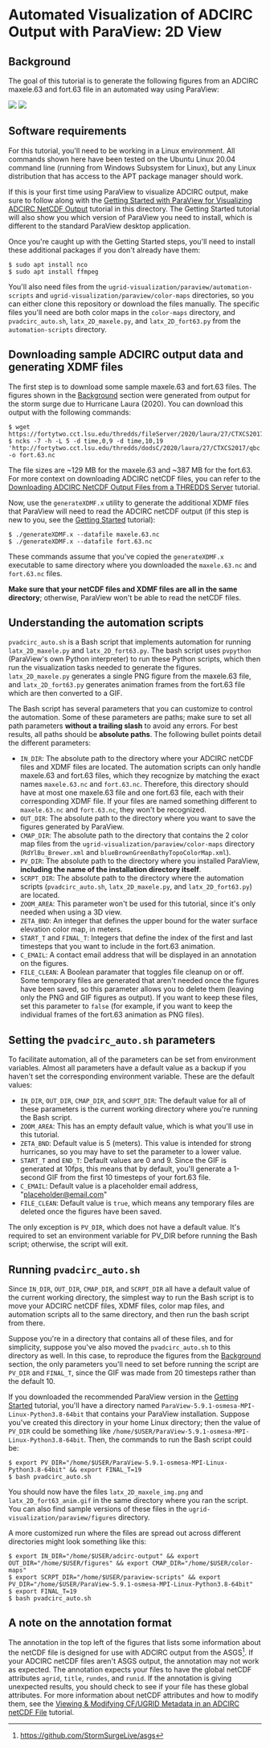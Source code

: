 # Automated Visualization of ADCIRC Output with ParaView: 2D View

## Background

The goal of this tutorial is to generate the following figures from an ADCIRC maxele.63 and fort.63 file in an automated way using ParaView:

![](https://github.com/StormSurgeLive/ugrid-visualization/blob/main/paraview/tutorial-figures/latx_2D_maxele_img.png)
![](https://github.com/StormSurgeLive/ugrid-visualization/blob/main/paraview/tutorial-figures/latx_2D_fort63_anim.gif)

## Software requirements

For this tutorial, you'll need to be working in a Linux environment. All commands shown here have been tested on the Ubuntu Linux 20.04 command line (running from Windows Subsystem for Linux), but any Linux distribution that has access to the APT package manager should work.

If this is your first time using ParaView to visualize ADCIRC output, make sure to follow along with the [Getting Started with ParaView for Visualizing ADCIRC NetCDF Output](https://github.com/StormSurgeLive/ugrid-visualization/blob/main/paraview/getting_started.md) tutorial in this directory. The Getting Started tutorial will also show you which version of ParaView you need to install, which is different to the standard ParaView desktop application.

Once you're caught up with the Getting Started steps, you'll need to install these additional packages if you don't already have them:
```
$ sudo apt install nco
$ sudo apt install ffmpeg
```

You'll also need files from the `ugrid-visualization/paraview/automation-scripts` and `ugrid-visualization/paraview/color-maps` directories, so you can either clone this repository or download the files manually. The specific files you'll need are both color maps in the `color-maps` directory, and `pvadcirc_auto.sh`, `latx_2D_maxele.py`, and `latx_2D_fort63.py` from the `automation-scripts` directory.

## Downloading sample ADCIRC output data and generating XDMF files

The first step is to download some sample maxele.63 and fort.63 files. The figures shown in the [Background](#Background) section were generated from output for the storm surge due to Hurricane Laura (2020). You can download this output with the following commands:
```
$ wget https://fortytwo.cct.lsu.edu/thredds/fileServer/2020/laura/27/CTXCS2017/qbc.loni.org/CTXCS2017_al132020_jgf/nhcConsensus/maxele.63.nc
$ ncks -7 -h -L 5 -d time,0,9 -d time,10,19 'http://fortytwo.cct.lsu.edu/thredds/dodsC/2020/laura/27/CTXCS2017/qbc.loni.org/CTXCS2017_al132020_jgf/nhcConsensus/fort.63.nc' -o fort.63.nc
```
The file sizes are ~129 MB for the maxele.63 and ~387 MB for the fort.63. For more context on downloading ADCIRC netCDF files, you can refer to the [Downloading ADCIRC NetCDF Output Files from a THREDDS Server](https://github.com/StormSurgeLive/ugrid-visualization/blob/main/ugrid-cf-resources/downloading_netcdf.md) tutorial.

Now, use the `generateXDMF.x` utility to generate the additional XDMF files that ParaView will need to read the ADCIRC netCDF output (if this step is new to you, see the [Getting Started](https://github.com/StormSurgeLive/ugrid-visualization/blob/main/paraview/getting_started.md) tutorial):
```
$ ./generateXDMF.x --datafile maxele.63.nc
$ ./generateXDMF.x --datafile fort.63.nc
```
These commands assume that you've copied the `generateXDMF.x` executable to same directory where you downloaded the `maxele.63.nc` and `fort.63.nc` files.

**Make sure that your netCDF files and XDMF files are all in the same directory**; otherwise, ParaView won't be able to read the netCDF files.

## Understanding the automation scripts

`pvadcirc_auto.sh` is a Bash script that implements automation for running `latx_2D_maxele.py` and `latx_2D_fort63.py`. The bash script uses `pvpython` (ParaView's own Python interpreter) to run these Python scripts, which then run the visualization tasks needed to generate the figures. `latx_2D_maxele.py` generates a single PNG figure from the maxele.63 file, and `latx_2D_fort63.py` generates animation frames from the fort.63 file which are then converted to a GIF.

The Bash script has several parameters that you can customize to control the automation. Some of these parameters are paths; make sure to set all path parameters **without a trailing slash** to avoid any errors. For best results, all paths should be **absolute paths**. The following bullet points detail the different parameters:
* `IN_DIR`: The absolute path to the directory where your ADCIRC netCDF files and XDMF files are located. The automation scripts can only handle maxele.63 and fort.63 files, which they recognize by matching the exact names `maxele.63.nc` and `fort.63.nc`. Therefore, this directory should have at most one maxele.63 file and one fort.63 file, each with their corresponding XDMF file. If your files are named something different to `maxele.63.nc` and `fort.63.nc`, they won't be recognized.
* `OUT_DIR`: The absolute path to the directory where you want to save the figures generated by ParaView.
* `CMAP_DIR`: The absolute path to the directory that contains the 2 color map files from the `ugrid-visualization/paraview/color-maps` directory (`RdYlBu_Brewer.xml` and `blueBrownGreenBathyTopoColorMap.xml`). 
* `PV_DIR`: The absolute path to the directory where you installed ParaView, **including the name of the installation directory itself**.
* `SCRPT_DIR`: The absolute path to the directory where the automation scripts (`pvadcirc_auto.sh`, `latx_2D_maxele.py`, and `latx_2D_fort63.py`) are located.
* `ZOOM_AREA`: This parameter won't be used for this tutorial, since it's only needed when using a 3D view.
* `ZETA_BND`: An integer that defines the upper bound for the water surface elevation color map, in meters.
* `START_T` and `FINAL_T`: Integers that define the index of the first and last timesteps that you want to include in the fort.63 animation.
* `C_EMAIL`: A contact email address that will be displayed in an annotation on the figures.
* `FILE_CLEAN`: A Boolean paramater that toggles file cleanup on or off. Some temporary files are generated that aren't needed once the figures have been saved, so this parameter allows you to delete them (leaving only the PNG and GIF figures as output). If you want to keep these files, set this parameter to `false` (for example, if you want to keep the individual frames of the fort.63 animation as PNG files).

## Setting the `pvadcirc_auto.sh` parameters

To facilitate automation, all of the parameters can be set from environment variables. Almost all parameters have a default value as a backup if you haven't set the corresponding environment variable. These are the default values:

* `IN_DIR`, `OUT_DIR`, `CMAP_DIR`, and `SCRPT_DIR`: The default value for all of these parameters is the current working directory where you're running the Bash script.
* `ZOOM_AREA`: This has an empty default value, which is what you'll use in this tutorial.
* `ZETA_BND`: Default value is 5 (meters). This value is intended for strong hurricanes, so you may have to set the parameter to a lower value.
* `START_T` and `END_T`: Default values are 0 and 9. Since the GIF is generated at 10fps, this means that by default, you'll generate a 1-second GIF from the first 10 timesteps of your fort.63 file.
* `C_EMAIL`: Default value is a placeholder email address, "placeholder@email.com"
* `FILE_CLEAN`: Default value is `true`, which means any temporary files are deleted once the figures have been saved.

The only exception is `PV_DIR`, which does not have a default value. It's required to set an environment variable for PV_DIR before running the Bash script; otherwise, the script will exit. 

## Running `pvadcirc_auto.sh`

Since `IN_DIR`, `OUT_DIR`, `CMAP_DIR`, and `SCRPT_DIR` all have a default value of the current working directory, the simplest way to run the Bash script is to move your ADCIRC netCDF files, XDMF files, color map files, and automation scripts all to the same directory, and then run the bash script from there.

Suppose you're in a directory that contains all of these files, and for simplicity, suppose you've also moved the `pvadcirc_auto.sh` to this directory as well. In this case, to reproduce the figures from the [Background](#Background) section, the only parameters you'll need to set before running the script are `PV_DIR` and `FINAL_T`, since the GIF was made from 20 timesteps rather than the default 10.

If you downloaded the recommended ParaView version in the [Getting Started](https://github.com/StormSurgeLive/ugrid-visualization/blob/main/paraview/getting_started.md) tutorial, you'll have a directory named `ParaView-5.9.1-osmesa-MPI-Linux-Python3.8-64bit` that contains your ParaView installation. Suppose you've created this directory in your home Linux directory; then the value of `PV_DIR` could be something like `/home/$USER/ParaView-5.9.1-osmesa-MPI-Linux-Python3.8-64bit`. Then, the commands to run the Bash script could be:
```
$ export PV_DIR="/home/$USER/ParaView-5.9.1-osmesa-MPI-Linux-Python3.8-64bit" && export FINAL_T=19
$ bash pvadcirc_auto.sh
```
You should now have the files `latx_2D_maxele_img.png` and `latx_2D_fort63_anim.gif` in the same directory where you ran the script. You can also find sample versions of these files in the `ugrid-visualization/paraview/figures` directory.

A more customized run where the files are spread out across different directories might look something like this:
```
$ export IN_DIR="/home/$USER/adcirc-output" && export OUT_DIR="/home/$USER/figures" && export CMAP_DIR="/home/$USER/color-maps"
$ export SCRPT_DIR="/home/$USER/paraview-scripts" && export PV_DIR="/home/$USER/ParaView-5.9.1-osmesa-MPI-Linux-Python3.8-64bit"
$ export FINAL_T=19
$ bash pvadcirc_auto.sh
```

## A note on the annotation format

The annotation in the top left of the figures that lists some information about the netCDF file is designed for use with ADCIRC output from the ASGS[^1]. If your ADCIRC netCDF files aren't ASGS output, the annotation may not work as expected. The annotation expects your files to have the global netCDF attributes `agrid`, `title`, `rundes`, and `runid`. If the annotation is giving unexpected results, you should check to see if your file has these global attributes. For more information about netCDF attributes and how to modify them, see the [Viewing & Modifying CF/UGRID Metadata in an ADCIRC netCDF File](https://github.com/StormSurgeLive/ugrid-visualization/blob/main/ugrid-cf-resources/ugrid_cf_metadata.md#Software-requirements) tutorial.


[^1]: https://github.com/StormSurgeLive/asgs

